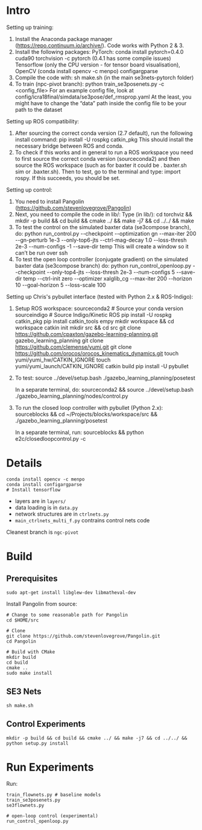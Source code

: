
# Intro

Setting up training:
1) Install the Anaconda package manager (https://repo.continuum.io/archive/). Code works with Python 2 & 3.
2) Install the following packages:
     PyTorch: conda install pytorch=0.4.0 cuda90 torchvision -c pytorch (0.4.1 has some compile issues) 
     Tensorflow (only the CPU version - for tensor board visualisation), 
     OpenCV (conda install opencv -c menpo)
     configargparse
3) Compile the code with: sh make.sh (in the main se3nets-pytorch folder)
4) To train (npc-pivot branch): python train_se3posenets.py -c <config_file>
     For an example config file, look at config/icra18final/simdata/se3pose/def_rmsprop.yaml
     At the least, you might have to change the “data” path inside the config file to be your path to the dataset

Setting up ROS compatibility:
1) After sourcing the correct conda version (2.7 default), run the following install command:
    pip install -U rospkg catkin_pkg
  This should install the necessary bridge between ROS and conda.
2) To check if this works and in general to run a ROS workspace you need to first source the correct conda version (sourceconda2) and then source the ROS workspace (such as for baxter it could be . baxter.sh sim or .baxter.sh). Then to test, go to the terminal and type: import rospy. If this succeeds, you should be set.

Setting up control:
1) You need to install Pangolin (https://github.com/stevenlovegrove/Pangolin)
2) Next, you need to compile the code in lib/:
     Type (in lib/): cd torchviz && mkdir -p build && cd build && cmake ../ && make -j7 && cd ../../ && make
3) To test the control on the simulated baxter data (se3compose branch), do:
     python run_control.py --checkpoint <path-to-pre-trained-se3-pose-net> --optimization gn --max-iter 200 --gn-perturb 1e-3 --only-top6-jts --ctrl-mag-decay 1.0 --loss-thresh 2e-3 --num-configs -1 --save-dir temp
     This will create a window so it can’t be run over ssh
4) To test the open loop controller (conjugate gradient) on the simulated baxter data (se3compose branch) do:
     python run_control_openloop.py --checkpoint <path-to-pre-trained-se3-pose-net> --only-top4-jts --loss-thresh 2e-3 --num-configs 5 --save-dir temp --ctrl-init zero --optimizer xalglib_cg --max-iter 200 --horizon 10 --goal-horizon 5 --loss-scale 100

Setting up Chris's pybullet interface (tested with Python 2.x & ROS-Indigo):
1) Setup ROS workspace:
    sourceconda2 # Source your conda version
    sourceindigo # Source Indigo/Kinetic ROS
    pip install -U rospkg catkin_pkg
    pip install catkin_tools empy
    mkdir workspace && cd workspace
    catkin init
    mkdir src && cd src
    git clone https://github.com/cpaxton/gazebo-learning-planning.git gazebo_learning_planning
    git clone https://github.com/clemense/yumi.git
    git clone https://github.com/orocos/orocos_kinematics_dynamics.git
    touch yumi/yumi_hw/CATKIN_IGNORE
    touch yumi/yumi_launch/CATKIN_IGNORE
    catkin build
    pip install -U pybullet
2) To test:
    source ../devel/setup.bash
    ./gazebo_learning_planning/posetest

   In a separate terminal, do:
    sourceconda2 && source ../devel/setup.bash
    ./gazebo_learning_planning/nodes/control.py <path-to-saved-h5-data>
3) To run the closed loop controller with pybullet (Python 2.x):
    sourceblocks && cd ~/Projects/blocks/workspace/src && ./gazebo_learning_planning/posetest

   In a separate terminal, run:
    sourceblocks && python e2c/closedloopcontrol.py -c <yaml>

# Details

```
conda install opencv -c menpo
conda install configargparse
# Install tensorflow
```

  - layers are in `layers/`
  - data loading is in `data.py`
  - network structures are in `ctrlnets.py`
  - `main_ctrlnets_multi_f.py` contrains control nets code

Cleanest branch is `ngc-pivot`

# Build

## Prerequisites

```
sudo apt-get install libglew-dev libmatheval-dev
```

Install Pangolin from source:
```
# Change to some reasonable path for Pangolin
cd $HOME/src

# Clone
git clone https://github.com/stevenlovegrove/Pangolin.git
cd Pangolin

# Build with CMake
mkdir build
cd build
cmake ..
sudo make install
```


## SE3 Nets
```
sh make.sh
```

## Control Experiments
```
mkdir -p build && cd build && cmake ../ && make -j7 && cd ../../ && python setup.py install
```

# Run Experiments
Run:
```
train_flownets.py # baseline models
train_se3posenets.py
se3flownets.py

# open-loop control (experimental)
run_control_openloop.py
```

